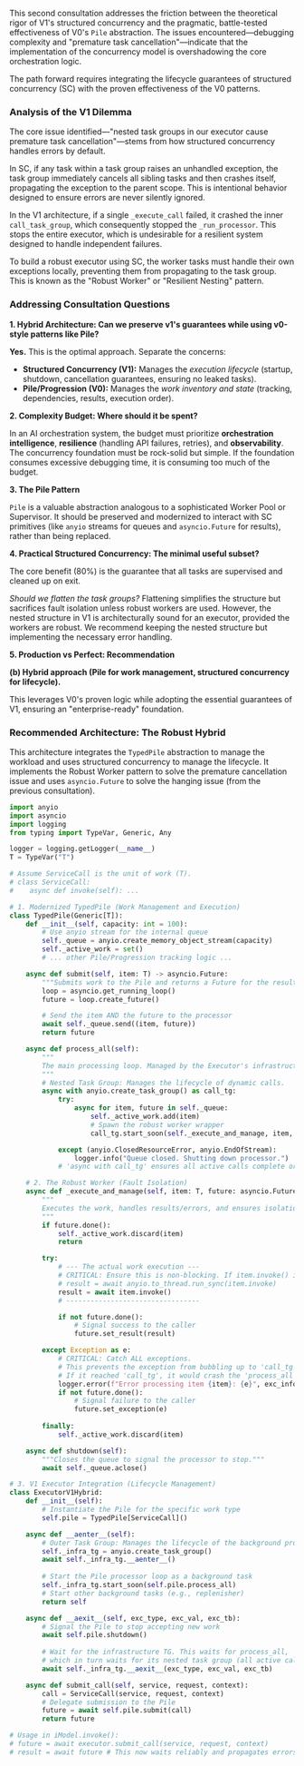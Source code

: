 This second consultation addresses the friction between the theoretical rigor of V1's structured concurrency and the pragmatic, battle-tested effectiveness of V0's `Pile` abstraction. The issues encountered—debugging complexity and "premature task cancellation"—indicate that the implementation of the concurrency model is overshadowing the core orchestration logic.

The path forward requires integrating the lifecycle guarantees of structured concurrency (SC) with the proven effectiveness of the V0 patterns.

### Analysis of the V1 Dilemma

The core issue identified—"nested task groups in our executor cause premature task cancellation"—stems from how structured concurrency handles errors by default.

In SC, if any task within a task group raises an unhandled exception, the task group immediately cancels all sibling tasks and then crashes itself, propagating the exception to the parent scope. This is intentional behavior designed to ensure errors are never silently ignored.

In the V1 architecture, if a single `_execute_call` failed, it crashed the inner `call_task_group`, which consequently stopped the `_run_processor`. This stops the entire executor, which is undesirable for a resilient system designed to handle independent failures.

To build a robust executor using SC, the worker tasks must handle their own exceptions locally, preventing them from propagating to the task group. This is known as the "Robust Worker" or "Resilient Nesting" pattern.

### Addressing Consultation Questions

**1. Hybrid Architecture: Can we preserve v1's guarantees while using v0-style patterns like Pile?**

**Yes.** This is the optimal approach. Separate the concerns:

  * **Structured Concurrency (V1):** Manages the *execution lifecycle* (startup, shutdown, cancellation guarantees, ensuring no leaked tasks).
  * **Pile/Progression (V0):** Manages the *work inventory and state* (tracking, dependencies, results, execution order).

**2. Complexity Budget: Where should it be spent?**

In an AI orchestration system, the budget must prioritize **orchestration intelligence**, **resilience** (handling API failures, retries), and **observability**. The concurrency foundation must be rock-solid but simple. If the foundation consumes excessive debugging time, it is consuming too much of the budget.

**3. The Pile Pattern**

`Pile` is a valuable abstraction analogous to a sophisticated Worker Pool or Supervisor. It should be preserved and modernized to interact with SC primitives (like `anyio` streams for queues and `asyncio.Future` for results), rather than being replaced.

**4. Practical Structured Concurrency: The minimal useful subset?**

The core benefit (80%) is the guarantee that all tasks are supervised and cleaned up on exit.

*Should we flatten the task groups?* Flattening simplifies the structure but sacrifices fault isolation unless robust workers are used. However, the nested structure in V1 is architecturally sound for an executor, provided the workers are robust. We recommend keeping the nested structure but implementing the necessary error handling.

**5. Production vs Perfect: Recommendation**

**(b) Hybrid approach (Pile for work management, structured concurrency for lifecycle).**

This leverages V0's proven logic while adopting the essential guarantees of V1, ensuring an "enterprise-ready" foundation.

### Recommended Architecture: The Robust Hybrid

This architecture integrates the `TypedPile` abstraction to manage the workload and uses structured concurrency to manage the lifecycle. It implements the Robust Worker pattern to solve the premature cancellation issue and uses `asyncio.Future` to solve the hanging issue (from the previous consultation).

```python
import anyio
import asyncio
import logging
from typing import TypeVar, Generic, Any

logger = logging.getLogger(__name__)
T = TypeVar("T")

# Assume ServiceCall is the unit of work (T).
# class ServiceCall:
#    async def invoke(self): ...

# 1. Modernized TypedPile (Work Management and Execution)
class TypedPile(Generic[T]):
    def __init__(self, capacity: int = 100):
        # Use anyio stream for the internal queue
        self._queue = anyio.create_memory_object_stream(capacity)
        self._active_work = set()
        # ... other Pile/Progression tracking logic ...

    async def submit(self, item: T) -> asyncio.Future:
        """Submits work to the Pile and returns a Future for the result."""
        loop = asyncio.get_running_loop()
        future = loop.create_future()

        # Send the item AND the future to the processor
        await self._queue.send((item, future))
        return future

    async def process_all(self):
        """
        The main processing loop. Managed by the Executor's infrastructure task group.
        """
        # Nested Task Group: Manages the lifecycle of dynamic calls.
        async with anyio.create_task_group() as call_tg:
            try:
                async for item, future in self._queue:
                    self._active_work.add(item)
                    # Spawn the robust worker wrapper
                    call_tg.start_soon(self._execute_and_manage, item, future)

            except (anyio.ClosedResourceError, anyio.EndOfStream):
                logger.info("Queue closed. Shutting down processor.")
            # 'async with call_tg' ensures all active calls complete or are cancelled gracefully.

    # 2. The Robust Worker (Fault Isolation)
    async def _execute_and_manage(self, item: T, future: asyncio.Future):
        """
        Executes the work, handles results/errors, and ensures isolation.
        """
        if future.done():
            self._active_work.discard(item)
            return

        try:
            # --- The actual work execution ---
            # CRITICAL: Ensure this is non-blocking. If item.invoke() is synchronous, use:
            # result = await anyio.to_thread.run_sync(item.invoke)
            result = await item.invoke()
            # ---------------------------------

            if not future.done():
                # Signal success to the caller
                future.set_result(result)

        except Exception as e:
            # CRITICAL: Catch ALL exceptions.
            # This prevents the exception from bubbling up to 'call_tg'.
            # If it reached 'call_tg', it would crash the 'process_all' loop.
            logger.error(f"Error processing item {item}: {e}", exc_info=True)
            if not future.done():
                # Signal failure to the caller
                future.set_exception(e)
        
        finally:
            self._active_work.discard(item)

    async def shutdown(self):
        """Closes the queue to signal the processor to stop."""
        await self._queue.aclose()

# 3. V1 Executor Integration (Lifecycle Management)
class ExecutorV1Hybrid:
    def __init__(self):
        # Instantiate the Pile for the specific work type
        self.pile = TypedPile[ServiceCall]()

    async def __aenter__(self):
        # Outer Task Group: Manages the lifecycle of the background processor.
        self._infra_tg = anyio.create_task_group()
        await self._infra_tg.__aenter__()
        
        # Start the Pile processor loop as a background task
        self._infra_tg.start_soon(self.pile.process_all)
        # Start other background tasks (e.g., replenisher)
        return self

    async def __aexit__(self, exc_type, exc_val, exc_tb):
        # Signal the Pile to stop accepting new work
        await self.pile.shutdown()
        
        # Wait for the infrastructure TG. This waits for process_all, 
        # which in turn waits for its nested task group (all active calls).
        await self._infra_tg.__aexit__(exc_type, exc_val, exc_tb)

    async def submit_call(self, service, request, context):
        call = ServiceCall(service, request, context)
        # Delegate submission to the Pile
        future = await self.pile.submit(call)
        return future

# Usage in iModel.invoke():
# future = await executor.submit_call(service, request, context)
# result = await future # This now waits reliably and propagates errors correctly.
```